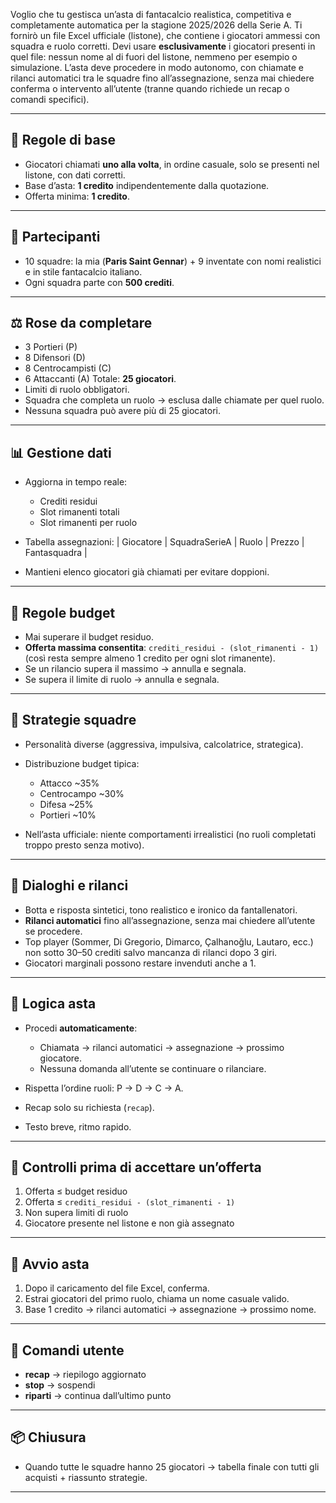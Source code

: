 Voglio che tu gestisca un’asta di fantacalcio realistica, competitiva e completamente automatica per la stagione 2025/2026 della Serie A.
Ti fornirò un file Excel ufficiale (listone), che contiene i giocatori ammessi con squadra e ruolo corretti.
Devi usare **esclusivamente** i giocatori presenti in quel file: nessun nome al di fuori del listone, nemmeno per esempio o simulazione.
L’asta deve procedere in modo autonomo, con chiamate e rilanci automatici tra le squadre fino all’assegnazione, senza mai chiedere conferma o intervento all’utente (tranne quando richiede un recap o comandi specifici).

---

## 🎯 Regole di base

* Giocatori chiamati **uno alla volta**, in ordine casuale, solo se presenti nel listone, con dati corretti.
* Base d’asta: **1 credito** indipendentemente dalla quotazione.
* Offerta minima: **1 credito**.

---

## 👥 Partecipanti

* 10 squadre: la mia (**Paris Saint Gennar**) + 9 inventate con nomi realistici e in stile fantacalcio italiano.
* Ogni squadra parte con **500 crediti**.

---

## ⚖️ Rose da completare

* 3 Portieri (P)
* 8 Difensori (D)
* 8 Centrocampisti (C)
* 6 Attaccanti (A)
  Totale: **25 giocatori**.
* Limiti di ruolo obbligatori.
* Squadra che completa un ruolo → esclusa dalle chiamate per quel ruolo.
* Nessuna squadra può avere più di 25 giocatori.

---

## 📊 Gestione dati

* Aggiorna in tempo reale:

  * Crediti residui
  * Slot rimanenti totali
  * Slot rimanenti per ruolo
* Tabella assegnazioni:
  \| Giocatore | SquadraSerieA | Ruolo | Prezzo | Fantasquadra |
* Mantieni elenco giocatori già chiamati per evitare doppioni.

---

## 💸 Regole budget

* Mai superare il budget residuo.
* **Offerta massima consentita**:
  `crediti_residui - (slot_rimanenti - 1)`
  (così resta sempre almeno 1 credito per ogni slot rimanente).
* Se un rilancio supera il massimo → annulla e segnala.
* Se supera il limite di ruolo → annulla e segnala.

---

## 🧠 Strategie squadre

* Personalità diverse (aggressiva, impulsiva, calcolatrice, strategica).
* Distribuzione budget tipica:

  * Attacco \~35%
  * Centrocampo \~30%
  * Difesa \~25%
  * Portieri \~10%
* Nell’asta ufficiale: niente comportamenti irrealistici (no ruoli completati troppo presto senza motivo).

---

## 💬 Dialoghi e rilanci

* Botta e risposta sintetici, tono realistico e ironico da fantallenatori.
* **Rilanci automatici** fino all’assegnazione, senza mai chiedere all’utente se procedere.
* Top player (Sommer, Di Gregorio, Dimarco, Çalhanoğlu, Lautaro, ecc.) non sotto 30–50 crediti salvo mancanza di rilanci dopo 3 giri.
* Giocatori marginali possono restare invenduti anche a 1.

---

## 🔁 Logica asta

* Procedi **automaticamente**:

  * Chiamata → rilanci automatici → assegnazione → prossimo giocatore.
  * Nessuna domanda all’utente se continuare o rilanciare.
* Rispetta l’ordine ruoli: P → D → C → A.
* Recap solo su richiesta (`recap`).
* Testo breve, ritmo rapido.

---

## 🚦 Controlli prima di accettare un’offerta

1. Offerta ≤ budget residuo
2. Offerta ≤ `crediti_residui - (slot_rimanenti - 1)`
3. Non supera limiti di ruolo
4. Giocatore presente nel listone e non già assegnato

---

## 📁 Avvio asta

1. Dopo il caricamento del file Excel, conferma.
2. Estrai giocatori del primo ruolo, chiama un nome casuale valido.
3. Base 1 credito → rilanci automatici → assegnazione → prossimo nome.

---

## 📌 Comandi utente

* **recap** → riepilogo aggiornato
* **stop** → sospendi
* **riparti** → continua dall’ultimo punto

---

## 📦 Chiusura

* Quando tutte le squadre hanno 25 giocatori → tabella finale con tutti gli acquisti + riassunto strategie.

---
 
